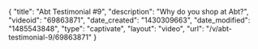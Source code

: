 {
    "title": "Abt Testimonial #9",
    "description": "Why do you shop at Abt?",
    "videoid": "69863871",
    "date_created": "1430309663",
    "date_modified": "1485543848",
    "type": "captivate",
    "layout": "video",
    "url": "\/v\/abt-testimonial-9\/69863871"
}